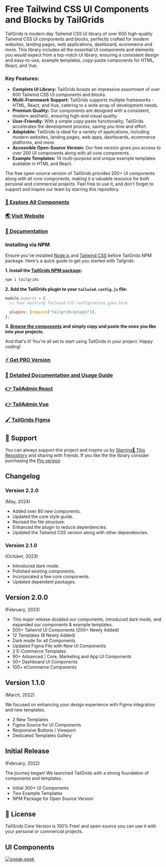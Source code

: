 # Free Tailwind CSS UI Components and Blocks by TailGrids

TailGrids is modern day Tailwind CSS UI library of over 600 high-quality Tailwind CSS UI components and blocks, perfectly crafted for modern websites, landing pages, web applications, dashboard, ecommerce and more. This library includes all the essential UI components and elements you would expect from a top-notch UI library, ensuring a consistent design and easy-to-use, example templates, copy-paste components for HTML, React, and Vue.

### Key Features:

- **Complete UI Library:** TailGrids boasts an impressive assortment of over 600 Tailwind CSS UI components and blocks.
- **Multi-Framework Support:** TailGrids supports multiple frameworks - HTML, React, and Vue, catering to a wide array of development needs.
- **Premium Quality:** Our components are designed with a consistent, modern aesthetic, ensuring high-end visual quality.
- **User-Friendly:** With a simple copy-paste functionality, TailGrids accelerates the development process, saving you time and effort.
- **Adaptable:** TailGrids is ideal for a variety of applications, including modern websites, landing pages, web apps, dashboards, ecommerce platforms, and more.
- **Accessible Open-Source Version:** Our free version gives you access to over 200 UI components along with all core components.
- **Example Templates:** 14 multi-purpose and unique example templates available in HTML and React.

The free open-source version of TailGrids provides 200+ UI components along with all core components, making it a valuable resource for both personal and commercial projects. Feel free to use it, and don't forget to support and inspire our team by starring this repository.


### [🚀 Explore All Components](https://tailgrids.com/components)

### [🌏 Visit Website](https://tailgrids.com)

### [📃 Documentation](https://tailgrids.com/docs)

### Installing via NPM

Ensure you've installed [Node.js](https://nodejs.org) and [Tailwind CSS](https://tailwindcss.com) before TailGrids NPM package. Here's a quick guide to get you started with Tailgrids:

**1. Install the [TailGrids NPM package](https://www.npmjs.com/package/tailgrids/?ref=tailgrids.com):**

```bash
npm i tailgrids
```
**2. Add the TailGrids plugin to your `tailwind.config.js` file:**

```javascript
module.exports = {
  // Your existing Tailwind CSS configuration goes here

  plugins: [require("tailgrids/plugin")],
};
```
**3. [Browse the components](https://tailgrids.com/components) and simply copy and paste the ones you like into your projects.**

And that's it! You're all set to start using TailGrids in your project. Happy coding!

### [⚡ Get PRO Version](https://tailgrids.com/pricing)

### [📄 Detailed Documentation and Usage Guide](https://tailgrids.com/docs)

### [👉 TailAdmin React](https://tailgrids.com/react)

### [👉 TailAdmin Vue](https://tailgrids.com/vue)

### [🖌️ TailGrids Figma](https://tailgrids.com/figma)


## 💙 Support

You can always support this project and inspire us by [Starring🌟 This Repository](https://github.com/TailGrids/tailwind-ui-components)
and sharing with friends. If you like the the library consider purchasing the [Pro version](https://tailgrids.com/pricing)

## Changelog

### Version 2.2.0
(May, 2024)

- Added over 80 new components.
- Updated the core style guide.
- Revised the file structure.
- Enhanced the plugin to reduce dependencies.
- Updated the Tailwind CSS version along with other dependencies.

### Version 2.1.0
(October, 2023)

- Introduced dark mode.
- Polished existing components.
- Incorporated a few core components.
- Updated dependent packages.

## Version 2.0.0
(February, 2023)

- This major release doubled our components, introduced dark mode, and expanded our components & example templates.
- 500+ Tailwind UI Components (200+ Newly Added)
- 12 Templates (8 Newly Added)
- Dark mode for all Components
- Updated Figma File with New UI Components
- 2 E-Commerce Templates
- 90+ Advanced | Core, Marketing and App UI Components
- 50+ Dashboard UI Components
- 100+ eCommerce Components

## Version 1.1.0
(March, 2022)

We focused on enhancing your design experience with Figma integration and new templates.

- 2 New Templates 
- Figma Source for UI Components 
- Responsive Buttons / Viewport 
- Dedicated Templates Gallery 

## Initial Release 
(February, 2022)

The journey began! We launched TailGrids with a strong foundation of components and templates.

 - Initial 300+ UI Components 
 - Two Example Templates 
 - NPM Package for Open Source Version

## 🎁 License

TailGrids Core Version is 100% Free! and open-source you can use it with your personal or commercial projects.

## UI Components

[![sneak-peek](https://cdn.tailgrids.com/tailgrids-components.svg)](https://tailgrids.com/components)
